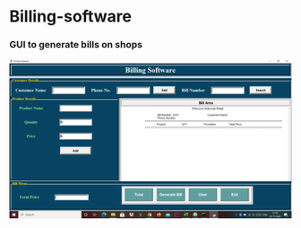# Billing-software

### GUI to generate bills on shops

![GUI](https://github.com/Shivam-Singal/Billing-software/blob/main/GUI.png)
